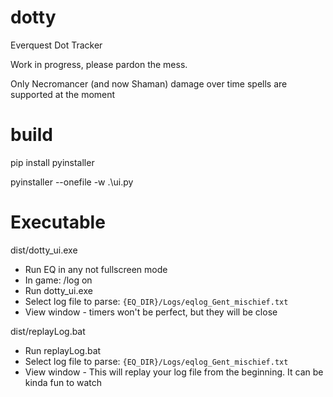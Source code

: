 # dotty
Everquest Dot Tracker

Work in progress, please pardon the mess.

Only Necromancer (and now Shaman) damage over time spells are supported at the moment

# build

pip install pyinstaller

pyinstaller --onefile -w .\ui.py


# Executable


dist/dotty_ui.exe
* Run EQ in any not fullscreen mode
* In game: /log on 
* Run dotty_ui.exe
* Select log file to parse:  `{EQ_DIR}/Logs/eqlog_Gent_mischief.txt`
* View window - timers won't be perfect, but they will be close

dist/replayLog.bat
* Run replayLog.bat
* Select log file to parse:  `{EQ_DIR}/Logs/eqlog_Gent_mischief.txt`
* View window - This will replay your log file from the beginning.  It can be kinda fun to watch
